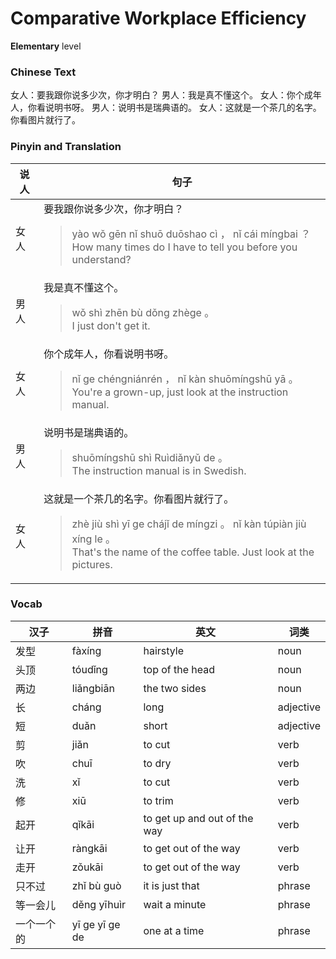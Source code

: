 # Comparative Workplace Efficiency
**Elementary** level
### Chinese Text
女人：要我跟你说多少次，你才明白？
男人：我是真不懂这个。
女人：你个成年人，你看说明书呀。
男人：说明书是瑞典语的。
女人：这就是一个茶几的名字。你看图片就行了。

### Pinyin and Translation
|说人|句子|
|----|----|
|女人|要我跟你说多少次，你才明白？<blockquote>yào wǒ gēn nǐ shuō duōshao cì ， nǐ cái míngbai ？<br />How many times do I have to tell you before you understand?</blockquote>|
|男人|我是真不懂这个。<blockquote>wǒ shì zhēn bù dǒng zhège 。<br />I just don't get it.</blockquote>|
|女人|你个成年人，你看说明书呀。<blockquote>nǐ ge chéngniánrén ， nǐ kàn shuōmíngshū yā 。<br />You're a grown-up, just look at the instruction manual.</blockquote>|
|男人|说明书是瑞典语的。<blockquote>shuōmíngshū shì Ruìdiǎnyǔ de 。<br />The instruction manual is in Swedish.</blockquote>|
|女人|这就是一个茶几的名字。你看图片就行了。<blockquote>zhè jiù shì yī ge chájǐ de míngzi 。 nǐ kàn túpiàn jiù xíng le 。<br />That's the name of the coffee table. Just look at the pictures.</blockquote>|
### Vocab
|汉子|拼音|英文|词类|
|----|----|----|----|
|发型|fàxíng|hairstyle|noun|
|头顶|tóudǐng|top of the head|noun|
|两边|liǎngbiān|the two sides|noun|
|长|cháng|long|adjective|
|短|duǎn|short|adjective|
|剪|jiǎn|to cut|verb|
|吹|chuī|to dry|verb|
|洗|xǐ|to cut|verb|
|修|xiū|to trim|verb|
|起开|qǐkāi|to get up and out of the way|verb|
|让开|ràngkāi|to get out of the way|verb|
|走开|zǒukāi|to get out of the way|verb|
|只不过|zhǐ bù guò|it is just that|phrase|
|等一会儿|děng  yīhuìr|wait a minute|phrase|
|一个一个的|yī ge yī ge de|one at a time|phrase|
